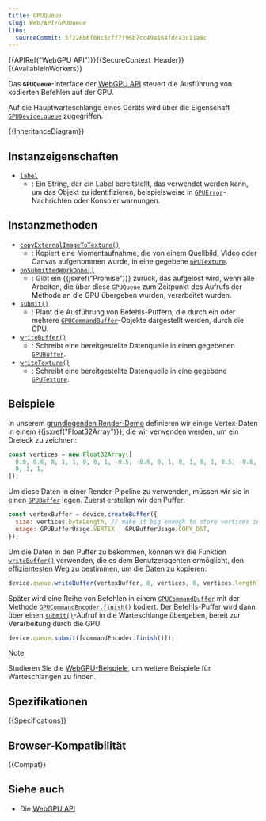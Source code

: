 ```yaml
---
title: GPUQueue
slug: Web/API/GPUQueue
l10n:
  sourceCommit: 5f226b6f08c5cff7f96b7cc49a164fdc43d11a0c
---
```


{{APIRef("WebGPU API")}}{{SecureContext_Header}}{{AvailableInWorkers}}

Das **`GPUQueue`**-Interface der [WebGPU API](/de/docs/Web/API/WebGPU_API) steuert die Ausführung von kodierten Befehlen auf der GPU.

Auf die Hauptwarteschlange eines Geräts wird über die Eigenschaft [`GPUDevice.queue`](/de/docs/Web/API/GPUDevice/queue) zugegriffen.

{{InheritanceDiagram}}

## Instanzeigenschaften

- [`label`](/de/docs/Web/API/GPUQueue/label)
  - : Ein String, der ein Label bereitstellt, das verwendet werden kann, um das Objekt zu identifizieren, beispielsweise in [`GPUError`](/de/docs/Web/API/GPUError)-Nachrichten oder Konsolenwarnungen.

## Instanzmethoden

- [`copyExternalImageToTexture()`](/de/docs/Web/API/GPUQueue/copyExternalImageToTexture)
  - : Kopiert eine Momentaufnahme, die von einem Quellbild, Video oder Canvas aufgenommen wurde, in eine gegebene [`GPUTexture`](/de/docs/Web/API/GPUTexture).
- [`onSubmittedWorkDone()`](/de/docs/Web/API/GPUQueue/onSubmittedWorkDone)
  - : Gibt ein {{jsxref("Promise")}} zurück, das aufgelöst wird, wenn alle Arbeiten, die über diese `GPUQueue` zum Zeitpunkt des Aufrufs der Methode an die GPU übergeben wurden, verarbeitet wurden.
- [`submit()`](/de/docs/Web/API/GPUQueue/submit)
  - : Plant die Ausführung von Befehls-Puffern, die durch ein oder mehrere [`GPUCommandBuffer`](/de/docs/Web/API/GPUCommandBuffer)-Objekte dargestellt werden, durch die GPU.
- [`writeBuffer()`](/de/docs/Web/API/GPUQueue/writeBuffer)
  - : Schreibt eine bereitgestellte Datenquelle in einen gegebenen [`GPUBuffer`](/de/docs/Web/API/GPUBuffer).
- [`writeTexture()`](/de/docs/Web/API/GPUQueue/writeTexture)
  - : Schreibt eine bereitgestellte Datenquelle in eine gegebene [`GPUTexture`](/de/docs/Web/API/GPUTexture).

## Beispiele

In unserem [grundlegenden Render-Demo](https://mdn.github.io/dom-examples/webgpu-render-demo/) definieren wir einige Vertex-Daten in einem {{jsxref("Float32Array")}}, die wir verwenden werden, um ein Dreieck zu zeichnen:

```js
const vertices = new Float32Array([
  0.0, 0.6, 0, 1, 1, 0, 0, 1, -0.5, -0.6, 0, 1, 0, 1, 0, 1, 0.5, -0.6, 0, 1, 0,
  0, 1, 1,
]);
```

Um diese Daten in einer Render-Pipeline zu verwenden, müssen wir sie in einen [`GPUBuffer`](/de/docs/Web/API/GPUBuffer) legen. Zuerst erstellen wir den Puffer:

```js
const vertexBuffer = device.createBuffer({
  size: vertices.byteLength, // make it big enough to store vertices in
  usage: GPUBufferUsage.VERTEX | GPUBufferUsage.COPY_DST,
});
```

Um die Daten in den Puffer zu bekommen, können wir die Funktion [`writeBuffer()`](/de/docs/Web/API/GPUQueue/writeBuffer) verwenden, die es dem Benutzeragenten ermöglicht, den effizientesten Weg zu bestimmen, um die Daten zu kopieren:

```js
device.queue.writeBuffer(vertexBuffer, 0, vertices, 0, vertices.length);
```

Später wird eine Reihe von Befehlen in einem [`GPUCommandBuffer`](/de/docs/Web/API/GPUCommandBuffer) mit der Methode [`GPUCommandEncoder.finish()`](/de/docs/Web/API/GPUCommandEncoder/finish) kodiert. Der Befehls-Puffer wird dann über einen [`submit()`](/de/docs/Web/API/GPUQueue/submit)-Aufruf in die Warteschlange übergeben, bereit zur Verarbeitung durch die GPU.

```js
device.queue.submit([commandEncoder.finish()]);
```

> [!NOTE]
> Studieren Sie die [WebGPU-Beispiele](https://webgpu.github.io/webgpu-samples/), um weitere Beispiele für Warteschlangen zu finden.

## Spezifikationen

{{Specifications}}

## Browser-Kompatibilität

{{Compat}}

## Siehe auch

- Die [WebGPU API](/de/docs/Web/API/WebGPU_API)
